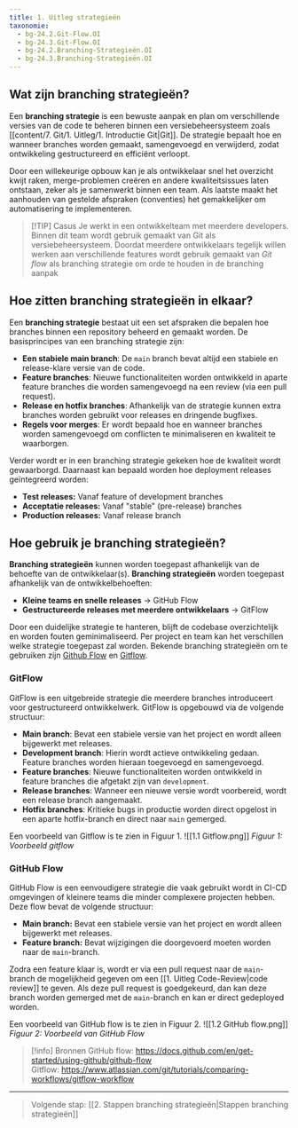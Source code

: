 ```yaml
---
title: 1. Uitleg strategieën
taxonomie:
  - bg-24.2.Git-Flow.OI
  - bg-24.3.Git-Flow.OI
  - bg-24.2.Branching-Strategieën.OI
  - bg-24.3.Branching-Strategieën.OI
---
```


## Wat zijn branching strategieën?
Een **branching strategie** is een bewuste aanpak en plan om verschillende versies van de code te beheren binnen een versiebeheersysteem zoals [[content/7. Git/1. Uitleg/1. Introductie Git|Git]]. De strategie bepaalt hoe en wanneer branches worden gemaakt, samengevoegd en verwijderd, zodat ontwikkeling gestructureerd en efficiënt verloopt. 

Door een willekeurige opbouw kan je als ontwikkelaar snel het overzicht kwijt raken, merge-problemen creëren en andere kwaliteitsissues laten ontstaan, zeker als je samenwerkt binnen een team. Als laatste maakt het aanhouden van gestelde afspraken (conventies) het gemakkelijker om automatisering te implementeren. 

> [!TIP] Casus 
> Je werkt in een ontwikkelteam met meerdere developers. Binnen dit team wordt gebruik gemaakt van Git als versiebeheersysteem. Doordat meerdere ontwikkelaars tegelijk willen werken aan verschillende features wordt gebruik gemaakt van *Git flow* als branching strategie om orde te houden in de branching aanpak

## Hoe zitten branching strategieën in elkaar?
Een **branching strategie** bestaat uit een set afspraken die bepalen hoe branches binnen een repository beheerd en gemaakt worden. De basisprincipes van een branching strategie zijn:
- **Een stabiele main branch**: De `main` branch bevat altijd een stabiele en release-klare versie van de code.
- **Feature branches**: Nieuwe functionaliteiten worden ontwikkeld in aparte feature branches die worden samengevoegd na een review (via een pull request).
- **Release en hotfix branches**: Afhankelijk van de strategie kunnen extra branches worden gebruikt voor releases en dringende bugfixes.
- **Regels voor merges**: Er wordt bepaald hoe en wanneer branches worden samengevoegd om conflicten te minimaliseren en kwaliteit te waarborgen.

Verder wordt er in een branching strategie gekeken hoe de kwaliteit wordt gewaarborgd. Daarnaast kan bepaald worden hoe deployment releases geïntegreerd worden:
- **Test releases:** Vanaf feature of development branches
- **Acceptatie releases:** Vanaf "stable" (pre-release) branches
- **Production releases:** Vanaf release branch

## Hoe gebruik je branching strategieën?
**Branching strategieën** kunnen worden toegepast afhankelijk van de behoefte van de ontwikkelaar(s). 
**Branching strategieën** worden toegepast afhankelijk van de ontwikkelbehoeften:
- **Kleine teams en snelle releases** -> GitHub Flow
- **Gestructureerde releases met meerdere ontwikkelaars** -> GitFlow

Door een duidelijke strategie te hanteren, blijft de codebase overzichtelijk en worden fouten geminimaliseerd. Per project en team kan het verschillen welke strategie toegepast zal worden. Bekende branching strategieën om te gebruiken zijn  [Github Flow](https://docs.github.com/en/get-started/using-github/github-flow) en [Gitflow](https://www.atlassian.com/git/tutorials/comparing-workflows/gitflow-workflow).

### GitFlow
GitFlow is een uitgebreide strategie die meerdere branches introduceert voor gestructureerd ontwikkelwerk. GitFlow is opgebouwd via de volgende structuur:
- **Main branch**: Bevat een stabiele versie van het project en wordt alleen bijgewerkt met releases.
- **Development branch**: Hierin wordt actieve ontwikkeling gedaan. Feature branches worden hieraan toegevoegd en samengevoegd.
- **Feature branches**: Nieuwe functionaliteiten worden ontwikkeld in feature branches die afgetakt zijn van `development`.
- **Release branches**: Wanneer een nieuwe versie wordt voorbereid, wordt een release branch aangemaakt.
- **Hotfix branches**: Kritieke bugs in productie worden direct opgelost in een aparte hotfix-branch en direct naar `main` gemerged.

Een voorbeeld van Gitflow is te zien in Figuur 1.
![[1.1 Gitflow.png]]
*Figuur 1: Voorbeeld gitflow*
### GitHub Flow
GitHub Flow is een eenvoudigere strategie die vaak gebruikt wordt in CI-CD omgevingen of kleinere teams die minder complexere projecten hebben. Deze flow bevat de volgende structuur:
- **Main branch:**  Bevat een stabiele versie van het project en wordt alleen bijgewerkt met releases.
- **Feature branch:** Bevat wijzigingen die doorgevoerd moeten worden naar de `main`-branch.

Zodra een feature klaar is, wordt er via een pull request naar de `main`-branch de mogelijkheid gegeven om een [[1. Uitleg Code-Review|code review]] te geven. Als deze pull request is goedgekeurd, dan kan deze branch worden gemerged met de `main`-branch en kan er direct gedeployed worden.

Een voorbeeld van GitHub flow is te zien in Figuur 2.
![[1.2 GitHub flow.png]]
*Figuur 2: Voorbeeld van GitHub Flow*

> [!info] Bronnen 
> GitHub flow: https://docs.github.com/en/get-started/using-github/github-flow \
> Gitflow: https://www.atlassian.com/git/tutorials/comparing-workflows/gitflow-workflow

---

> Volgende stap: [[2. Stappen branching strategieën|Stappen branching strategieën]]

